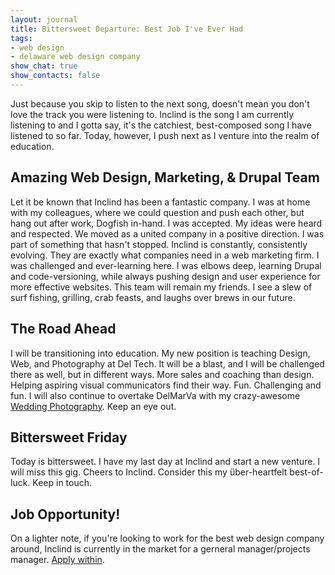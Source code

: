 ```yaml
---
layout: journal
title: Bittersweet Departure: Best Job I've Ever Had
tags: 
- web design
- delaware web design company
show_chat: true
show_contacts: false
---
```


Just because you skip to listen to the next song, doesn't mean you don't love the track you were listening to. Inclind is the song I am currently listening to and I gotta say, it's the catchiest, best-composed song I have listened to so far. Today, however, I push next as I venture into the realm of education. <h2>Amazing Web Design, Marketing, &amp; Drupal Team</h2> Let it be known that Inclind has been a fantastic company. I was at home with my colleagues, where we could question and push each other, but hang out after work, Dogfish in-hand. I was accepted. My ideas were heard and respected. We moved as a united company in a positive direction. I was part of something that hasn't stopped. Inclind is constantly, consistently evolving. They are exactly what companies need in a web marketing firm. I was challenged and ever-learning here. I was elbows deep, learning Drupal and code-versioning, while always pushing design and user experience for more effective websites. This team will remain my friends. I see a slew of surf fishing, grilling, crab feasts, and laughs over brews in our future. <h2>The Road Ahead</h2> I will be transitioning into education. My new position is teaching Design, Web, and Photography at Del Tech. It will be a blast, and I will be challenged there as well, but in different ways. More sales and coaching than design. Helping aspiring visual communicators find their way. Fun. Challenging and fun. I will also continue to overtake DelMarVa with my crazy-awesome <a href="http://www.leafophoto.com" title="Delaware Wedding Photographer">Wedding Photography</a>. Keep an eye out. <h2>Bittersweet Friday</h2> Today is bittersweet. I have my last day at Inclind and start a new venture. I will miss this gig. Cheers to Inclind. Consider this my über-heartfelt best-of-luck. Keep in touch.   <h2>Job Opportunity!</h2> On a lighter note, if you're looking to work for the best web design company around, Inclind is currently in the market for a gerneral manager/projects manager. <a href="/forms/job-application.htm" title="Web Design Jobs in Delaware">Apply within</a>.